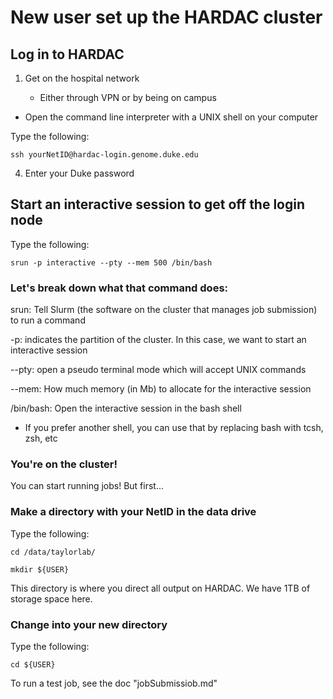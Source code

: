 # New user set up the HARDAC cluster

## Log in to HARDAC

1) Get on the hospital network

    - Either through VPN or by being on campus

- Open the command line interpreter with a UNIX shell on your computer

Type the following:
    
    ssh yourNetID@hardac-login.genome.duke.edu

4) Enter your Duke password

## Start an interactive session to get off the login node

Type the following:

    srun -p interactive --pty --mem 500 /bin/bash
    
### Let's break down what that command does:

srun: Tell Slurm (the software on the cluster that manages job submission) to run a command

-p: indicates the partition of the cluster. In this case, we want to start an interactive session

--pty: open a pseudo terminal mode which will accept UNIX commands

--mem: How much memory (in Mb) to allocate for the interactive session

/bin/bash: Open the interactive session in the bash shell  
* If you prefer another shell, you can use that by replacing bash with tcsh, zsh, etc

### You're on the cluster!
You can start running jobs! But first...

### Make a directory with your NetID in the data drive
Type the following:
    
    cd /data/taylorlab/
    
    mkdir ${USER}
    
This directory is where you direct all output on HARDAC. We have 1TB of storage space here.

### Change into your new directory
Type the following:

    cd ${USER}
    
To run a test job, see the doc "jobSubmissiob.md"
